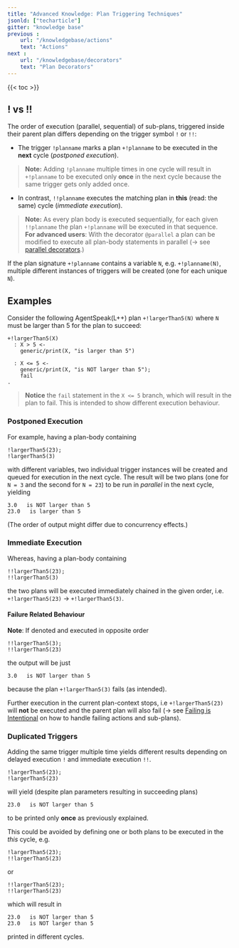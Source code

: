 ```yaml
---
title: "Advanced Knowledge: Plan Triggering Techniques"
jsonld: ["techarticle"]
gitter: "knowledge base"
previous :
    url: "/knowledgebase/actions"
    text: "Actions"
next :
    url: "/knowledgebase/decorators"
    text: "Plan Decorators"
---
```


{{< toc >}}

## ! vs !!

The order of execution (parallel, sequential) of sub-plans, triggered inside their parent plan differs depending on the trigger symbol `!` or `!!`:

* The trigger `!planname` marks a plan `+!planname` to be executed in the **next** cycle (*postponed execution*).

> **Note:** Adding `!planname` multiple times in one cycle will result in `+!planname` to be executed only **once** in the next cycle because the same trigger gets only added once.

* In contrast, `!!planname` executes the matching plan in **this** (read: the same) cycle (*immediate execution*).
 
> **Note:** As every plan body is executed sequentially, for each given `!!planname` the plan `+!planname` will be executed in that sequence.<br>
> **For advanced users**: With the decorator `@parallel` a plan can be modified to execute all plan-body statements in parallel ($\to$ see [parallel decorators](/knowledgebase/decorators/#parallel).)

If the plan signature `+!planname` contains a variable `N`, e.g. `+!planname(N)`, multiple different instances of triggers will be created (one for each unique `N`).

## Examples

Consider the following AgentSpeak(L++) plan `+!largerThan5(N)` where `N` must be larger than 5 for the plan to succeed:

```agentspeak
+!largerThan5(X)
  : X > 5 <-
    generic/print(X, "is larger than 5")

  : X <= 5 <-
    generic/print(X, "is NOT larger than 5");
    fail
.
```

> **Notice** the `fail` statement in the `X <= 5` branch, which will result in the plan to fail. This is intended to show different execution behaviour.

### Postponed Execution

For example, having a plan-body containing

```agentspeak
!largerThan5(23);
!largerThan5(3)
```

with different variables, two individual trigger instances will be created and queued for execution in the next cycle.
The result will be two plans (one for `N = 3` and the second for `N = 23`) to be run in *parallel* in the next cycle, yielding

```commandline
3.0   is NOT larger than 5
23.0   is larger than 5
```

(The order of output might differ due to concurrency effects.)

### Immediate Execution

Whereas, having a plan-body containing

```agentspeak
!!largerThan5(23);
!!largerThan5(3)
```

the two plans will be executed immediately chained in the given order, i.e. `+!largerThan5(23)` -> `+!largerThan5(3)`.

#### Failure Related Behaviour

**Note**: If denoted and executed in opposite order

```agentspeak
!!largerThan5(3);
!!largerThan5(23)
```

the output will be just

```commandline
3.0   is NOT larger than 5
```

because the plan `+!largerThan5(3)` fails (as intended).

Further execution in the current plan-context stops, i.e `+!largerThan5(23)` will **not** be executed and the parent plan will also fail ($\to$ see [Failing is Intentional](/knowledgebase/failing) on how to handle failing actions and sub-plans).

### Duplicated Triggers

Adding the same trigger multiple time yields different results depending on delayed execution `!` and immediate execution `!!`.

```agentspeak
!largerThan5(23);
!largerThan5(23)
```

will yield (despite plan parameters resulting in succeeding plans)

```commandline
23.0   is NOT larger than 5
```

to be printed only **once** as previously explained.

This could be avoided by defining one or both plans to be executed in the *this* cycle, e.g.

```agentspeak
!largerThan5(23);
!!largerThan5(23)
```

or

```agentspeak
!!largerThan5(23);
!!largerThan5(23)
```

which will result in

```commandline
23.0   is NOT larger than 5
23.0   is NOT larger than 5
```

printed in different cycles.
